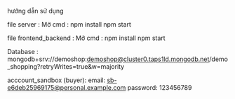hướng dẫn sử dụng

file server : 
Mở cmd : 
			npm install
			npm start

			
file frontend_backend :
Mở cmd : 
			npm install
			npm start

Database : mongodb+srv://demoshop:demoshop@cluster0.taps1ld.mongodb.net/demo_shopping?retryWrites=true&w=majority


acccount_sandbox (buyer): 
    email:  sb-e6deb25969175@personal.example.com
    password:   123456789
